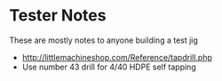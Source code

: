 # Tester Notes
These are mostly notes to anyone building a test jig
* http://littlemachineshop.com/Reference/tapdrill.php
* Use number 43 drill for 4/40 HDPE self tapping
